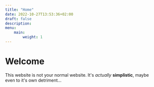 ```yaml
---
title: "Home"
date: 2022-10-27T13:53:36+02:00
draft: false
description:
menu:
    main:
        weight: 1
---
```


# Welcome

This website is not your normal website.
It's *actually* **simplistic**, maybe even to it's own detriment...
